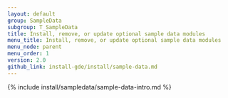 ```yaml
---
layout: default 
group: SampleData
subgroup: T_SampleData
title: Install, remove, or update optional sample data modules
menu_title: Install, remove, or update optional sample data modules
menu_node: parent
menu_order: 1 
version: 2.0
github_link: install-gde/install/sample-data.md
--- 
```


{% include install/sampledata/sample-data-intro.md %}
